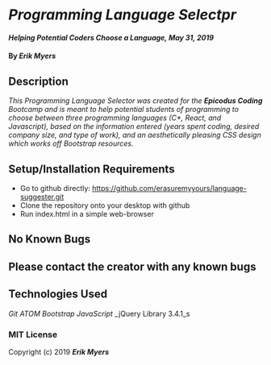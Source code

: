 # _Programming Language Selectpr_

#### _Helping Potential Coders Choose a Language, May 31, 2019_

#### By _**Erik Myers**_

## Description

_This Programming Language Selector was created for the **Epicodus Coding** Bootcamp and is meant to help potential students of programming to choose between three programming languages (C*, React, and Javascript), based on the information entered (years spent coding, desired company size, and type of work), and an aesthetically pleasing CSS design which works off Bootstrap resources._

## Setup/Installation Requirements

* Go to github directly: https://github.com/erasuremyyours/language-suggester.git
* Clone the repository onto your desktop with github
* Run index.html in a simple web-browser

## No Known Bugs

## Please contact the creator with any known bugs

## Technologies Used

_Git_
_ATOM_
_Bootstrap_
_JavaScript_
_jQuery Library 3.4.1_s

### MIT License

Copyright (c) 2019 **_Erik Myers_**
